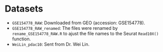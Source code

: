 # Datasets

- `GSE154778_RAW`: Downloaded from GEO (accession: GSE154778).
- `GSE154778_RAW_renamed`: The files were renamed by `rename_GSE154778_RAW.R` to ajust the file names to the Seurat `Read10X()` function.
- `WeiLin_pdac10`: Sent from Dr. Wei Lin.
